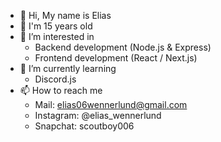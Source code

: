 - 👋 Hi, My name is Elias
- 🧔 I'm 15 years old
- 👀 I’m interested in
	- Backend development (Node.js & Express)
	- Frontend development (React / Next.js)
- 🌱 I’m currently learning
	- Discord.js
- 📫 How to reach me
	- Mail: elias06wennerlund@gmail.com
	- Instagram: @elias_wennerlund
	- Snapchat: scoutboy006
